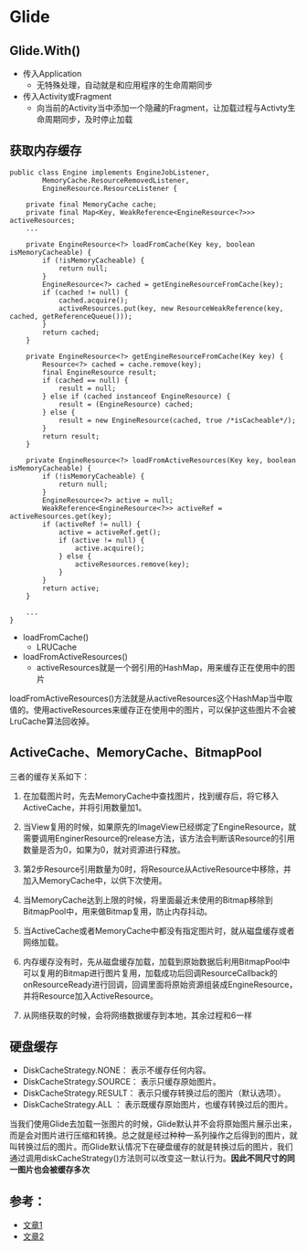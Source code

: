 Glide
===

## Glide.With()

* 传入Application
	* 无特殊处理，自动就是和应用程序的生命周期同步 
* 传入Activity或Fragment
	* 向当前的Activity当中添加一个隐藏的Fragment，让加载过程与Activty生命周期同步，及时停止加载



## 获取内存缓存

```
public class Engine implements EngineJobListener,
        MemoryCache.ResourceRemovedListener,
        EngineResource.ResourceListener {

    private final MemoryCache cache;
    private final Map<Key, WeakReference<EngineResource<?>>> activeResources;
    ...

    private EngineResource<?> loadFromCache(Key key, boolean isMemoryCacheable) {
        if (!isMemoryCacheable) {
            return null;
        }
        EngineResource<?> cached = getEngineResourceFromCache(key);
        if (cached != null) {
            cached.acquire();
            activeResources.put(key, new ResourceWeakReference(key, cached, getReferenceQueue()));
        }
        return cached;
    }

    private EngineResource<?> getEngineResourceFromCache(Key key) {
        Resource<?> cached = cache.remove(key);
        final EngineResource result;
        if (cached == null) {
            result = null;
        } else if (cached instanceof EngineResource) {
            result = (EngineResource) cached;
        } else {
            result = new EngineResource(cached, true /*isCacheable*/);
        }
        return result;
    }

    private EngineResource<?> loadFromActiveResources(Key key, boolean isMemoryCacheable) {
        if (!isMemoryCacheable) {
            return null;
        }
        EngineResource<?> active = null;
        WeakReference<EngineResource<?>> activeRef = activeResources.get(key);
        if (activeRef != null) {
            active = activeRef.get();
            if (active != null) {
                active.acquire();
            } else {
                activeResources.remove(key);
            }
        }
        return active;
    }

    ...
}
```

* loadFromCache()
	* LRUCache
* loadFromActiveResources()
	* activeResources就是一个弱引用的HashMap，用来缓存正在使用中的图片 

loadFromActiveResources()方法就是从activeResources这个HashMap当中取值的。使用activeResources来缓存正在使用中的图片，可以保护这些图片不会被LruCache算法回收掉。

## ActiveCache、MemoryCache、BitmapPool
三者的缓存关系如下：

1. 在加载图片时，先去MemoryCache中查找图片，找到缓存后，将它移入ActiveCache，并将引用数量加1。

2. 当View复用的时候，如果原先的ImageView已经绑定了EngineResource，就需要调用EnginerResource的release方法，该方法会判断该Resource的引用数量是否为0，如果为0，就对资源进行释放。

3. 第2步Resource引用数量为0时，将Resource从ActiveResource中移除，并加入MemoryCache中，以供下次使用。

4. 当MemoryCache达到上限的时候，将里面最近未使用的Bitmap移除到BitmapPool中，用来做Bitmap复用，防止内存抖动。

5. 当ActiveCache或者MemoryCache中都没有指定图片时，就从磁盘缓存或者网络加载。

6. 内存缓存没有时，先从磁盘缓存加载，加载到原始数据后利用BitmapPool中可以复用的Bitmap进行图片复用，加载成功后回调ResourceCallback的onResourceReady进行回调，回调里面将原始资源组装成EngineResource，并将Resource加入ActiveResource。

7. 从网络获取的时候，会将网络数据缓存到本地，其余过程和6一样


## 硬盘缓存

* DiskCacheStrategy.NONE： 表示不缓存任何内容。
* DiskCacheStrategy.SOURCE： 表示只缓存原始图片。
* DiskCacheStrategy.RESULT： 表示只缓存转换过后的图片（默认选项）。
* DiskCacheStrategy.ALL ： 表示既缓存原始图片，也缓存转换过后的图片。


当我们使用Glide去加载一张图片的时候，Glide默认并不会将原始图片展示出来，而是会对图片进行压缩和转换。总之就是经过种种一系列操作之后得到的图片，就叫转换过后的图片。而Glide默认情况下在硬盘缓存的就是转换过后的图片，我们通过调用diskCacheStrategy()方法则可以改变这一默认行为。**因此不同尺寸的同一图片也会被缓存多次**




## 参考：

 * [文章1](https://www.jianshu.com/p/c555a4fe5fd1)
 * [文章2](https://blog.csdn.net/guolin_blog/article/details/54895665)
